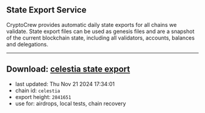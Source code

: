 ## State Export Service
CryptoCrew provides automatic daily state exports for all chains we validate. State export files can be used as genesis files and are a snapshot of the current blockchain state, including all validators, accounts, balances and delegations.

---
**Download: [celestia state export](https://dl-eu2.ccvalidators.com/SERVICE/celestia/celestia_export_2841651.json)**
---

- last updated: Thu Nov 21 2024 17:34:01
- chain id: `celestia`
- export height: `2841651`
- use for: airdrops, local tests, chain recovery
